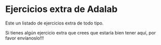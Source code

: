 # Ejercicios extra de Adalab

Este un listado de ejercicios extra de todo tipo.

Si tienes algún ejercicio extra que crees que estaría bien tener aquí, por favor envíanoslo!!!
